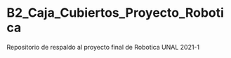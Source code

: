 # B2_Caja_Cubiertos_Proyecto_Robotica
Repositorio de respaldo al proyecto final de Robotica UNAL 2021-1
